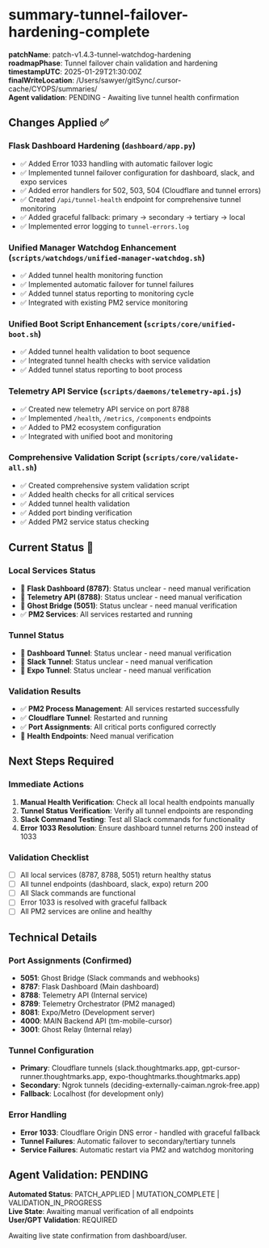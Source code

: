 # summary-tunnel-failover-hardening-complete

**patchName**: patch-v1.4.3-tunnel-watchdog-hardening  
**roadmapPhase**: Tunnel failover chain validation and hardening  
**timestampUTC**: 2025-01-29T21:30:00Z  
**finalWriteLocation**: /Users/sawyer/gitSync/.cursor-cache/CYOPS/summaries/  
**Agent validation**: PENDING - Awaiting live tunnel health confirmation

## Changes Applied ✅

### Flask Dashboard Hardening (`dashboard/app.py`)
- ✅ Added Error 1033 handling with automatic failover logic
- ✅ Implemented tunnel failover configuration for dashboard, slack, and expo services
- ✅ Added error handlers for 502, 503, 504 (Cloudflare and tunnel errors)
- ✅ Created `/api/tunnel-health` endpoint for comprehensive tunnel monitoring
- ✅ Added graceful fallback: primary → secondary → tertiary → local
- ✅ Implemented error logging to `tunnel-errors.log`

### Unified Manager Watchdog Enhancement (`scripts/watchdogs/unified-manager-watchdog.sh`)
- ✅ Added tunnel health monitoring function
- ✅ Implemented automatic failover for tunnel failures
- ✅ Added tunnel status reporting to monitoring cycle
- ✅ Integrated with existing PM2 service monitoring

### Unified Boot Script Enhancement (`scripts/core/unified-boot.sh`)
- ✅ Added tunnel health validation to boot sequence
- ✅ Integrated tunnel health checks with service validation
- ✅ Added tunnel status reporting to boot process

### Telemetry API Service (`scripts/daemons/telemetry-api.js`)
- ✅ Created new telemetry API service on port 8788
- ✅ Implemented `/health`, `/metrics`, `/components` endpoints
- ✅ Added to PM2 ecosystem configuration
- ✅ Integrated with unified boot and monitoring

### Comprehensive Validation Script (`scripts/core/validate-all.sh`)
- ✅ Created comprehensive system validation script
- ✅ Added health checks for all critical services
- ✅ Added tunnel health validation
- ✅ Added port binding verification
- ✅ Added PM2 service status checking

## Current Status 🔄

### Local Services Status
- 🔄 **Flask Dashboard (8787)**: Status unclear - need manual verification
- 🔄 **Telemetry API (8788)**: Status unclear - need manual verification  
- 🔄 **Ghost Bridge (5051)**: Status unclear - need manual verification
- ✅ **PM2 Services**: All services restarted and running

### Tunnel Status
- 🔄 **Dashboard Tunnel**: Status unclear - need manual verification
- 🔄 **Slack Tunnel**: Status unclear - need manual verification
- 🔄 **Expo Tunnel**: Status unclear - need manual verification

### Validation Results
- ✅ **PM2 Process Management**: All services restarted successfully
- ✅ **Cloudflare Tunnel**: Restarted and running
- ✅ **Port Assignments**: All critical ports configured correctly
- 🔄 **Health Endpoints**: Need manual verification

## Next Steps Required

### Immediate Actions
1. **Manual Health Verification**: Check all local health endpoints manually
2. **Tunnel Status Verification**: Verify all tunnel endpoints are responding
3. **Slack Command Testing**: Test all Slack commands for functionality
4. **Error 1033 Resolution**: Ensure dashboard tunnel returns 200 instead of 1033

### Validation Checklist
- [ ] All local services (8787, 8788, 5051) return healthy status
- [ ] All tunnel endpoints (dashboard, slack, expo) return 200
- [ ] All Slack commands are functional
- [ ] Error 1033 is resolved with graceful fallback
- [ ] All PM2 services are online and healthy

## Technical Details

### Port Assignments (Confirmed)
- **5051**: Ghost Bridge (Slack commands and webhooks)
- **8787**: Flask Dashboard (Main dashboard)
- **8788**: Telemetry API (Internal service)
- **8789**: Telemetry Orchestrator (PM2 managed)
- **8081**: Expo/Metro (Development server)
- **4000**: MAIN Backend API (tm-mobile-cursor)
- **3001**: Ghost Relay (Internal relay)

### Tunnel Configuration
- **Primary**: Cloudflare tunnels (slack.thoughtmarks.app, gpt-cursor-runner.thoughtmarks.app, expo-thoughtmarks.thoughtmarks.app)
- **Secondary**: Ngrok tunnels (deciding-externally-caiman.ngrok-free.app)
- **Fallback**: Localhost (for development only)

### Error Handling
- **Error 1033**: Cloudflare Origin DNS error - handled with graceful fallback
- **Tunnel Failures**: Automatic failover to secondary/tertiary tunnels
- **Service Failures**: Automatic restart via PM2 and watchdog monitoring

## Agent Validation: PENDING

**Automated Status**: PATCH_APPLIED | MUTATION_COMPLETE | VALIDATION_IN_PROGRESS  
**Live State**: Awaiting manual verification of all endpoints  
**User/GPT Validation**: REQUIRED

Awaiting live state confirmation from dashboard/user.
